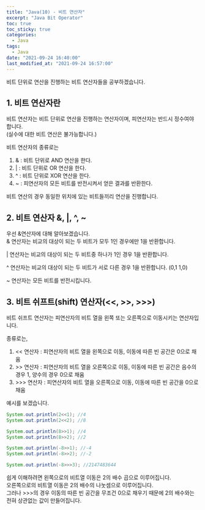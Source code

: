 ```yaml
---
title: "Java(10) - 비트 연산자"
excerpt: "Java Bit Operator"
toc: true
toc_sticky: true
categories:
  - Java
tags:
  - Java
date: "2021-09-24 16:40:00"
last_modified_at: "2021-09-24 16:57:00"
---
```


비트 단위로 연산을 진행하는 비트 연산자들을 공부하겠습니다.

## 1. 비트 연산자란

비트 연산자는 비트 단위로 연산을 진행하는 연산자이며, 피연산자는 반드시 정수여야 합니다.<br/>
(실수에 대한 비트 연산은 불가능합니다.)<br/>

비트 연산자의 종류로는

1.  & : 비트 단위로 AND 연산을 한다.
2.  \| : 비트 단위로 OR 연산을 한다.
3.  ^ : 비트 단위로 XOR 연산을 한다.
4.  ~ : 피연산자의 모든 비트를 반전시켜서 얻은 결과를 반환한다.

비트 연산의 경우 동일한 위치에 있는 비트들끼리 연산을 진행합니다.<br/>

## 2. 비트 연산자 &, |, ^, ~

우선 &연산자에 대해 알아보겠습니다.<br/>
& 연산자는 비교의 대상이 되는 두 비트가 모두 1인 경우에만 1을 반환합니다.<br/>

\| 연산자는 비교의 대상이 되는 두 비트중 하나가 1인 경우 1을 반환합니다.<br/>

^ 연산자는 비교의 대상이 되는 두 비트가 서로 다른 경우 1을 반환합니다. (0,1 1,0)<br/>

~ 연산자는 모든 비트를 반전시킵니다.<br/>

## 3. 비트 쉬프트(shift) 연산자(<<, >>, >>>)

비트 쉬프트 연산자는 피연산자의 비트 열을 왼쪽 또는 오른쪽으로 이동시키는 연산자입니다.<br/>

종류로는,

1. \<< 연산자 : 피연산자의 비트 열을 왼쪽으로 이동, 이동에 따른 빈 공간은 0으로 채움
2. \>> 연산자 : 피연산자의 비트 열을 오른쪽으로 이동, 이동에 따른 빈 공간은 음수의 경우 1, 양수의 경우 0으로 채움
3. \>>> 연산자 : 피연산자의 비트 열을 오른쪽으로 이동, 이동에 따른 빈 공간을 0으로 채움

예시를 보겠습니다.

```java
System.out.println(2<<1); //4
System.out.println(2<<2); //8

System.out.println(8>>1); //4
System.out.println(8>>2); //2

System.out.println(-8>>1); //-4
System.out.println(-8>>2); //-2

System.out.println(-8>>>3); //2147483644
```

쉽게 이해하려면 왼쪽으로의 비트열 이동은 2의 배수 곱으로 이루어집니다.<br/>
오른쪽으로의 비트열 이동은 2의 배수의 나눗셈으로 이루어집니다.<br/>
그러나 >>>의 경우 이동의 따른 빈 공간을 무조건 0으로 채우기 때문에 2의 배수와는 전혀 상관없는 값이 만들어집니다.<br/>
